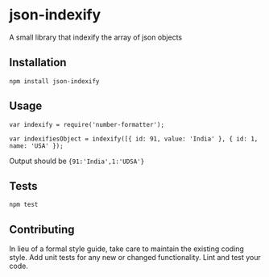 # json-indexify
A small library that indexify the array of json objects

## Installation

  `npm install json-indexify`

## Usage

    var indexify = require('number-formatter');

    var indexifiesObject = indexify([{ id: 91, value: 'India' }, { id: 1, name: 'USA' });
  
  
  Output should be `{91:'India',1:'UDSA'}`


## Tests

  `npm test`

## Contributing

In lieu of a formal style guide, take care to maintain the existing coding style. Add unit tests for any new or changed functionality. Lint and test your code.
